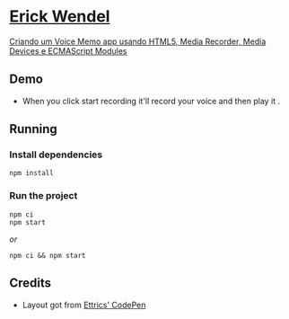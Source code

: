 # [Erick Wendel](https://www.youtube.com/ErickWendelTreinamentos)

[Criando um Voice Memo app usando HTML5, Media Recorder, Media Devices e ECMAScript Modules](https://www.youtube.com/watch?v=Pd_LS7p_BX4)

## Demo

- When you click start recording it'll record your voice and then play it .

## Running

### Install dependencies

```
npm install
```

### Run the project

```
npm ci
npm start
```

_or_  

```
npm ci && npm start
```

## Credits

- Layout got from [Ettrics' CodePen](https://codepen.io/ettrics/pen/KpzzQZ)